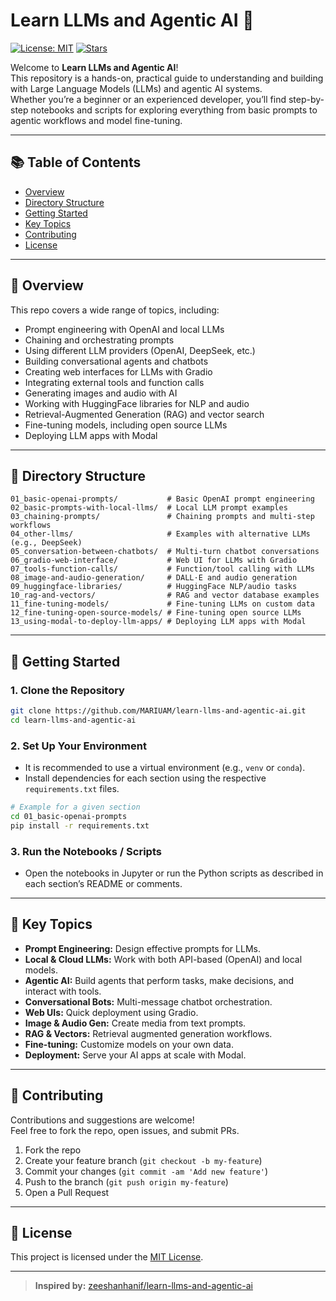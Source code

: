 # Learn LLMs and Agentic AI 🚀

[![License: MIT](https://img.shields.io/badge/License-MIT-yellow.svg)](LICENSE)
[![Stars](https://img.shields.io/github/stars/MARIUAM/learn-llms-and-agentic-ai?style=social)](https://github.com/MARIUAM/learn-llms-and-agentic-ai/stargazers)

Welcome to **Learn LLMs and Agentic AI**!  
This repository is a hands-on, practical guide to understanding and building with Large Language Models (LLMs) and agentic AI systems.  
Whether you’re a beginner or an experienced developer, you’ll find step-by-step notebooks and scripts for exploring everything from basic prompts to agentic workflows and model fine-tuning.

---

## 📚 Table of Contents

- [Overview](#overview)
- [Directory Structure](#directory-structure)
- [Getting Started](#getting-started)
- [Key Topics](#key-topics)
- [Contributing](#contributing)
- [License](#license)

---

## 📝 Overview

This repo covers a wide range of topics, including:

- Prompt engineering with OpenAI and local LLMs
- Chaining and orchestrating prompts
- Using different LLM providers (OpenAI, DeepSeek, etc.)
- Building conversational agents and chatbots
- Creating web interfaces for LLMs with Gradio
- Integrating external tools and function calls
- Generating images and audio with AI
- Working with HuggingFace libraries for NLP and audio
- Retrieval-Augmented Generation (RAG) and vector search
- Fine-tuning models, including open source LLMs
- Deploying LLM apps with Modal

---

## 📁 Directory Structure

```
01_basic-openai-prompts/           # Basic OpenAI prompt engineering
02_basic-prompts-with-local-llms/  # Local LLM prompt examples
03_chaining-prompts/               # Chaining prompts and multi-step workflows
04_other-llms/                     # Examples with alternative LLMs (e.g., DeepSeek)
05_conversation-between-chatbots/  # Multi-turn chatbot conversations
06_gradio-web-interface/           # Web UI for LLMs with Gradio
07_tools-function-calls/           # Function/tool calling with LLMs
08_image-and-audio-generation/     # DALL·E and audio generation
09_huggingface-libraries/          # HuggingFace NLP/audio tasks
10_rag-and-vectors/                # RAG and vector database examples
11_fine-tuning-models/             # Fine-tuning LLMs on custom data
12_fine-tuning-open-source-models/ # Fine-tuning open source LLMs
13_using-modal-to-deploy-llm-apps/ # Deploying LLM apps with Modal
```

---

## 🚀 Getting Started

### 1. **Clone the Repository**
```bash
git clone https://github.com/MARIUAM/learn-llms-and-agentic-ai.git
cd learn-llms-and-agentic-ai
```

### 2. **Set Up Your Environment**
- It is recommended to use a virtual environment (e.g., `venv` or `conda`).
- Install dependencies for each section using the respective `requirements.txt` files.

```bash
# Example for a given section
cd 01_basic-openai-prompts
pip install -r requirements.txt
```

### 3. **Run the Notebooks / Scripts**
- Open the notebooks in Jupyter or run the Python scripts as described in each section’s README or comments.

---

## 🌟 Key Topics

- **Prompt Engineering:** Design effective prompts for LLMs.
- **Local & Cloud LLMs:** Work with both API-based (OpenAI) and local models.
- **Agentic AI:** Build agents that perform tasks, make decisions, and interact with tools.
- **Conversational Bots:** Multi-message chatbot orchestration.
- **Web UIs:** Quick deployment using Gradio.
- **Image & Audio Gen:** Create media from text prompts.
- **RAG & Vectors:** Retrieval augmented generation workflows.
- **Fine-tuning:** Customize models on your own data.
- **Deployment:** Serve your AI apps at scale with Modal.

---

## 🤝 Contributing

Contributions and suggestions are welcome!  
Feel free to fork the repo, open issues, and submit PRs.

1. Fork the repo
2. Create your feature branch (`git checkout -b my-feature`)
3. Commit your changes (`git commit -am 'Add new feature'`)
4. Push to the branch (`git push origin my-feature`)
5. Open a Pull Request

---

## 📄 License

This project is licensed under the [MIT License](LICENSE).

---

> **Inspired by:** [zeeshanhanif/learn-llms-and-agentic-ai](https://github.com/zeeshanhanif/learn-llms-and-agentic-ai)
